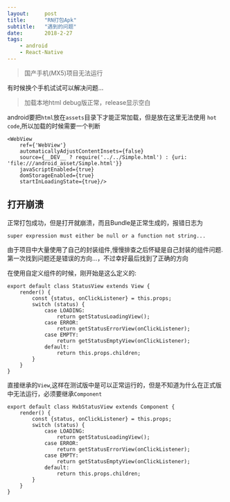```yaml
---
layout:     post
title:      "RN打包Apk"
subtitle:   "遇到的问题"
date:       2018-2-27
tags:
    - android
    - React-Native
---
```



> 国产手机(MX5)项目无法运行


有时候换个手机试试可以解决问题...


> 加载本地html debug版正常，release显示空白

android要把`html`放在`assets`目录下才能正常加载，但是放在这里无法使用 `hot code`,所以加载的时候需要一个判断

    <WebView
        ref={'WebView'}
        automaticallyAdjustContentInsets={false}
        source={__DEV__ ? require('../../Simple.html') : {uri: 'file:///android_asset/Simple.html'}}
        javaScriptEnabled={true}
        domStorageEnabled={true}
        startInLoadingState={true}/>

## 打开崩溃

正常打包成功，但是打开就崩溃，而且Bundle是正常生成的，报错日志为

    super expression must either be null or a function not string...

由于项目中大量使用了自己的封装组件,慢慢排查之后怀疑是自己封装的组件问题.
第一次找到问题还是错误的方向...，不过幸好最后找到了正确的方向


在使用自定义组件的时候，刚开始是这么定义的:

    export default class StatusView extends View {
        render() {
            const {status, onClickListener} = this.props;
            switch (status) {
                case LOADING:
                    return getStatusLoadingView();
                case ERROR:
                    return getStatusErrorView(onClickListener);
                case EMPTY:
                    return getStatusEmptyView(onClickListener);
                default:
                    return this.props.children;
            }
        }
    }

直接继承的`View`,这样在测试版中是可以正常运行的，但是不知道为什么在正式版中无法运行，必须要继承`Component`


    export default class HxbStatusView extends Component {
        render() {
            const {status, onClickListener} = this.props;
            switch (status) {
                case LOADING:
                    return getStatusLoadingView();
                case ERROR:
                    return getStatusErrorView(onClickListener);
                case EMPTY:
                    return getStatusEmptyView(onClickListener);
                default:
                    return this.props.children;
            }
        }
    }

